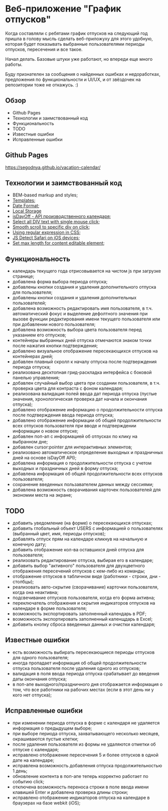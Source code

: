 # Веб-приложение "График отпусков"

Когда составляли с ребятами график отпусков на следующий год пришла в голову мысль сделать веб-приложуху для этого удобную, которая будет показывать выбранные пользователями периоды отпусков, пересечения и все такое.

Начал делать. Базовые штуки уже работают, но впереди еще много работы.

Буду признателен за сообщения о найденных ошибках и недоработках, предложения по функциональности и UI/UX, и от звёздочек на репозитории тоже не откажусь. :)

## Обзор

- Github Pages
- Технологии и заимствованный код
- Функциональность
- TODO
- Известные ошибки
- Исправленные ошибки

## **Github Pages**

https://segodnya.github.io/vacation-calendar/

## **Технологии и заимствованный код**

- BEM-based markup and styles;
- [Templates](https://developer.mozilla.org/en-US/docs/Web/HTML/Element/template);
- [Date Format](https://developer.mozilla.org/en-US/docs/Web/JavaScript/Reference/Global_Objects/Date);
- [Local Storage](https://learn.javascript.ru/localstorage)
- [isDayOff - API производственного календаря](https://www.isdayoff.ru/);
- [Select all DIV text with single mouse click](https://stackoverflow.com/a/72024553/16375377);
- [Smooth scroll to specific div on click](https://stackoverflow.com/a/68811921/16375377);
- [Using regular expression in CSS](https://stackoverflow.com/a/8903451/16375377);
- [JS Detect Safari on iOS devices](https://gist.github.com/carloscabo/0ec69aaa42216c7f12efd861e110cb8b);
- [Set max length for content editable element](https://stackoverflow.com/a/73522979/16375377);

## **Функциональность**

- календарь текущего года отрисовывается на чистом js при загрузке странице;
- добавлена форма выбора периода отпуска;
- добавлены кнопки создания и удаления дополнительного отпуска для пользователя;
- добавлены кнопки создания и удаления дополнительных пользователей;
- добавлена возможность редактировать имя пользователя, в т.ч. автоматический фокус и выделение дефолтного значения при вызове функции редактирования имени текущего пользователя или при добавлении нового пользователя;
- добавлена возможность выбора цвета пользователя перед указанием его отпусков;
- контейнеры выбранных дней отпуска отмечаются знаком точки после нажатия кнопки подтверждения;
- добавлено визуальное отображение пересекающихся отпусков на контейнерах дней;
- добавлен плавный скролл к началу отпуска после подтверждения периода отпуска;
- реализована десктопная грид-раскладка интерфейса с боковой панелью управления;
- добавлен случайный выбор цвета при создании пользователя, в т.ч. проверка цвета для контраста с фоном календаря;
- реализована валидация полей ввода дат периода отпуска (пустые значения, хронологическая проверка дат начала и окончания отпуска);
- добавлено отображение информацию о продолжительности отпуска после подтверждения ввода периода отпуска;
- добавлено отображение информации об общей продолжительности всех отпусков пользователя при вводе и подтверждении информации о новом отпуске;
- добавлен поп-ап с информацией об отпусках по клику на выбранном дне;
- добавлен cursor:pointer для интерактивных элементов;
- реализовано автоматическое определение выходных и праздничных дней на основе isDayOff API);
- добавлена информация о продолжительности отпуска с учетом выходных и праздничных дней в форму отпуска;
- добавлена информация об общей продолжительности всех отпусков пользователя;
- сохранение введенных пользавателем данных между сессиями;
- добавлена возможность сворачивания карточек пользователей для экономии места на экране;

## **TODO**

- добавить уведомление (на форме) о пересекающихся отпусках;
- добавить глобальный объект USERS с информацией о пользователях (выбранный цвет, имя, периоды отпусков);
- добавлять отпуск прям на календаре кликнув на начальную и конечную дату;
- добавить отображение кол-ва оставшихся дней отпуска для пользователя;
- реализовать редактирование отпуска, выбирая его в календаре;
- добавить выбор "активного" пользователя для двухцветного отображения пересечений отпусков с кем-либо из команды;
- отображение отпусков в табличном виде (работники - строки, дни - столбцы);
- реализовать авто-скрытие (сворачивание) карточки пользователя, когда она неактивна;
- подсвечивание отпусков пользователя, когда его форма активна;
- переключатель отображения и скрытия индикаторов отпусков на календаре в форме пользователя;
- возможность экспортировать заполненный календарь в PDF;
- возможность экспортировать заполненный каленщдарь в Excel;
- добавить кнопку сброса введенных данных и очистки календаря;

## **Известные ошибки**

- есть возможность выбирать пересекающиеся периоды отпусков для одного пользователя;
- иногда пропадает информация об общей продолжительности отпуска пользователя после удаления одного из отпусков;
- валидация в поля ввода периода отпуска срабатывает до введения даты окончания отпуска;
- в поп-апе выходного/праздничного дня отображается информация о том, что все работники на рабочих местах (если в этот день ни у кого нет отпуска);

## **Исправленные ошибки**

- при изменении периода отпуска в форме с календаря не удаляется информация о предыдущем выборе;
- при выборе периода отпуска, захватывающего несколько месяцев, окрашиваются пустые клетки;
- после удаления пользователя из формы не удаляются отметки об отпуске с календаря;
- исправлено отображение пересечения 5 и более отпусков в одной дате на календаре;
- исправлена возможность добавления отпуска продолжительностью 1 день;
- обновление контента в поп-апе теперь корректно работает по событию click;
- отключена возможность переноса строки в поле ввода имени клавишей Enter и добавлена проверка длины строки;
- исправлено отображение индикаторов отпуска на календаре в браузерах на базе webkit (iOS);

